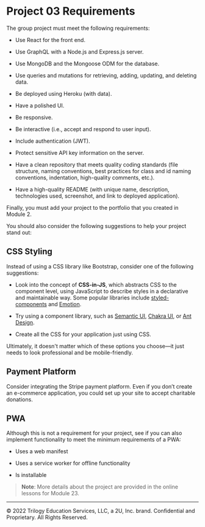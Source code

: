 # Project 03 Requirements

The group project must meet the following requirements:

* Use React for the front end.

* Use GraphQL with a Node.js and Express.js server.

* Use MongoDB and the Mongoose ODM for the database.

* Use queries and mutations for retrieving, adding, updating, and deleting data.

* Be deployed using Heroku (with data).

* Have a polished UI.

* Be responsive.

* Be interactive (i.e., accept and respond to user input).

* Include authentication (JWT).

* Protect sensitive API key information on the server.

* Have a clean repository that meets quality coding standards (file structure, naming conventions, best practices for class and id naming conventions, indentation, high-quality comments, etc.).

* Have a high-quality README (with unique name, description, technologies used, screenshot, and link to deployed application).

Finally, you must add your project to the portfolio that you created in Module 2.

You should also consider the following suggestions to help your project stand out:

## CSS Styling

Instead of using a CSS library like Bootstrap, consider one of the following suggestions:

* Look into the concept of **CSS-in-JS**, which abstracts CSS to the component level, using JavaScript to describe styles in a declarative and maintainable way. Some popular libraries include [styled-components](https://styled-components.com/) and [Emotion](https://emotion.sh/docs/introduction).

* Try using a component library, such as [Semantic UI](https://semantic-ui.com/), [Chakra UI](https://chakra-ui.com/), or [Ant Design](https://ant.design/).

* Create all the CSS for your application just using CSS.

Ultimately, it doesn't matter which of these options you choose&mdash;it just needs to look professional and be mobile-friendly.

## Payment Platform

Consider integrating the Stripe payment platform. Even if you don’t create an e-commerce application, you could set up your site to accept charitable donations.

## PWA

Although this is not a requirement for your project, see if you can also implement functionality to meet the minimum requirements of a PWA:

* Uses a web manifest

* Uses a service worker for offline functionality

* Is installable

> **Note**: More details about the project are provided in the online lessons for Module 23.

---
© 2022 Trilogy Education Services, LLC, a 2U, Inc. brand. Confidential and Proprietary. All Rights Reserved.
